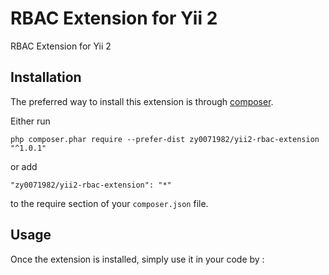 RBAC Extension for Yii 2
========================
RBAC Extension for Yii 2

Installation
------------

The preferred way to install this extension is through [composer](http://getcomposer.org/download/).

Either run

```
php composer.phar require --prefer-dist zy0071982/yii2-rbac-extension "^1.0.1"
```

or add

```
"zy0071982/yii2-rbac-extension": "*"
```

to the require section of your `composer.json` file.


Usage
-----

Once the extension is installed, simply use it in your code by  :

